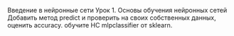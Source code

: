 Введение в нейронные сети
Урок 1. Основы обучения нейронных сетей
Добавить метод predict и проверить на своих собственных данных, оценить accuracy.
обучите НС mlpclassifier от sklearn.
